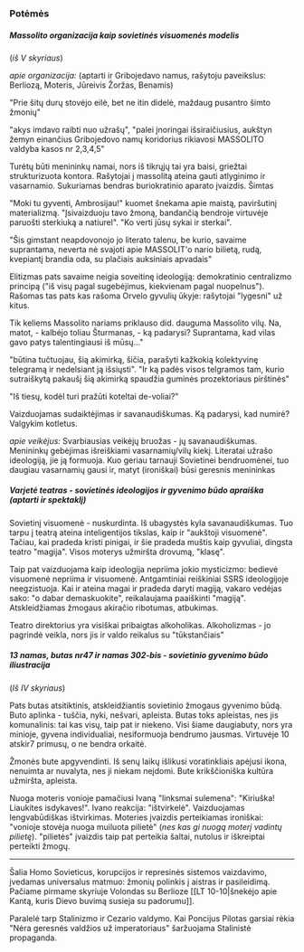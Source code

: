 ### Potėmės
##### Massolito organizacija kaip sovietinės visuomenės modelis 

(*iš V skyriaus*)

*apie organizacija:*
(aptarti ir Gribojedavo namus, rašytoju paveikslus: Berliozą, Moteris, Jūreivis Žoržas, Benamis) 

"Prie šitų durų stovėjo eilė, bet ne itin didelė, maždaug pusantro šimto žmonių"

"akys imdavo raibti nuo užrašų", "palei įnoringai išsiraičiusius, aukštyn žemyn einančius Gribojedovo namų koridorius rikiavosi MASSOLITO valdyba kasos nr 2,3,4,5"

Turėtų būti menininkų namai, nors iš tikrųjų tai yra baisi, griežtai strukturizuota kontora. Rašytojai į massolitą ateina gauti atlyginimo ir vasarnamio. Sukuriamas bendras buriokratinio aparato įvaizdis. Šimtas  

"Moki tu gyventi, Ambrosijau!" kuomet šnekama apie maistą, paviršutinį materializmą. "Įsivaizduoju tavo žmoną, bandančią bendroje virtuvėje paruošti sterkiuką a natiurel". "Ko verti jūsų sykai ir sterkai". 

"Šis gimstant neapdovonojo jo literato talenu, be kurio, savaime suprantama, neverta nė svajoti apie MASSOLIT'o nario bilietą, rudą, kvepiantį brandia oda, su plačiais auksiniais apvadais"

Elitizmas pats savaime neigia soveitinę ideologiją: demokratinio centralizmo principą ("iš visų pagal sugebėjimus, kiekvienam pagal nuopelnus"). Rašomas tas pats kas rašoma Orvelo gyvulių ūkyje: rašytojai "lygesni" už kitus. 

Tik keliems Massolito nariams priklauso did. dauguma Massolito vilų. Na, matot, - kalbėjo toliau Šturmanas, - ką padarysi? Suprantama, kad vilas gavo patys talentingiausi iš mūsų..."

"būtina tučtuojau, šią akimirką, šičia, parašyti kažkokią kolektyvinę telegramą ir nedelsiant ją išsiųsti". "Ir ką padės visos telgramos tam, kurio sutraiškytą pakaušį šią akimirką spaudžia guminės prozektoriaus pirštinės"

"Iš tiesų, kodėl turi pražūti koteltai de-voliai?"

Vaizduojamas sudaiktėjimas ir savanaudiškumas. Ką padarysi, kad numirė? Valgykim kotletus. 

*apie veikėjus:*
Svarbiausias veikėjų bruožas - jų savanaudiškumas. Menininkų gebėjimas išreiškiami vasarnamių/vilų kiekį. Literatai užrašo ideologiją, jie ją formuoja. Kuo geriau tarnauji Sovietinei bendruomėnei, tuo daugiau vasarnamių gausi ir, matyt (ironiškai) būsi geresnis menininkas

##### Varjetė teatras - sovietinės ideologijos ir gyvenimo būdo apraiška (aptarti ir spektaklį)

Sovietinį visuomenė - nuskurdinta. Iš ubagystės kyla savanaudiškumas. Tuo tarpu į teatrą ateina inteligentijos tikslas, kaip ir "aukštoji visuomenė". Tačiau, kai pradeda kristi pinigai, ir šie pradeda muštis kaip gyvuliai, dingsta teatro "magija". Visos moterys užmiršta drovumą, "klasę". 

Taip pat vaizduojama kaip ideologija nepriima jokio mysticizmo: bedievė visuomenė nepriima ir visuomenė. Antgamtiniai reiškiniai SSRS ideologijoje neegzistuoja. Kai ir ateina magai ir pradeda daryti magiją, vakaro vedėjas sako: "o dabar demaskuokite", reikalaujama paaiškinti "magiją". Atskleidžiamas žmogaus akiračio ribotumas, atbukimas. 

Teatro direktorius yra visiškai pribaigtas alkoholikas. Alkoholizmas - jo pagrindė veikla, nors jis ir valdo reikalus su "tūkstančiais"

##### 13 namas, butas nr47 ir namas 302-bis - sovietinio gyvenimo būdo iliustracija

(*Iš IV skyriaus*)

Pats butas atsitiktinis, atskleidžiantis sovietinio žmogaus gyvenimo būdą. Buto aplinka - tuščia, nyki, nešvari, apleista. Butas toks apleistas, nes jis komunalinis: tai kas visų, taip pat ir niekeno. Visi šiame daugiabuty, nors yra minioje, gyvena individualiai, nesiformuoja bendrumo jausmas. Virtuvėje 10 atskir7 primusų, o ne bendra orkaitė. 

Žmonės bute apgyvendinti. Iš senų laikų išlikusi voratinkliais apėjusi ikona, nenuimta ar nuvalyta, nes ji niekam neįdomi. Bute krikščioniška kultūra užmiršta, apleista. 

Nuoga moteris vonioje pamačiusi Ivaną "linksmai sulemena": "Kiriuška! Liaukites isdykaves!". Ivano reakcija: "ištvirkelė". Vaizduojamas lengvabūdiškas ištvirkimas. Moteries įvaizdis perteikiamas ironiškai: "vonioje stovėja nuoga muiluota pilietė" (*nes kas gi nuogą moterį vadintų pilietę*). "pilietės" įvaizdis taip pat perteikia šaltai, nutolus ir iškreiptai perteikti žmogų.



---

Šalia Homo Sovieticus, korupcijos ir represinės sistemos vaizdavimo, įvedamas universalus matmuo: žmonių polinkis į aistras ir pasileidimą. Pačiame pirmame skyriuje Volondas su Berlioze [[LT 10-10|šnekėjo apie Kantą, kuris Dievo buvimą susieja su padorumu]]. 

Paralelė tarp Stalinizmo ir Cezario valdymo. Kai Poncijus Pilotas garsiai rėkia "Nėra geresnės valdžios už imperatoriaus" šaržuojama Stalinistė propaganda.